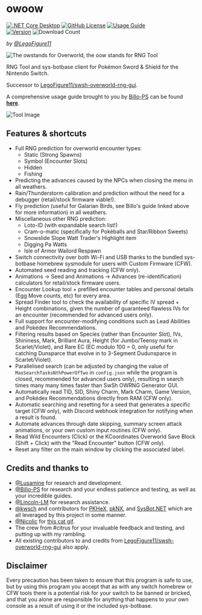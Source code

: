 # owoow

[![.NET Core Desktop](https://img.shields.io/github/actions/workflow/status/LegoFigure11/owoow/dotnet-desktop.yml?branch=master)](https://github.com/LegoFigure11/owoow/actions/workflows/dotnet-desktop.yml)
[![GitHub License](https://img.shields.io/github/license/legofigure11/owoow?color=ff69b4)](https://github.com/LegoFigure11/owoow/blob/master/LICENSE.txt)
[![Usage Guide](https://img.shields.io/badge/usage_guide-click_me!-purple)](https://billo-guides.github.io/)
<br />
[![Version](https://img.shields.io/github/v/release/LegoFigure11/owoow?label=latest%20release)](https://github.com/LegoFigure11/owoow/releases/latest)
![Download Count](https://img.shields.io/github/downloads/LegoFigure11/owoow/total?label=total%20downloads)

_by [@LegoFigure11](https://github.com/LegoFigure11/)_

![The owstands for Overworld, the oow stands for RNG Tool](https://i.imgur.com/IGmlCkD.png)

RNG Tool and sys-botbase client for Pokémon Sword & Shield for the Nintendo Switch.

Successor to [LegoFigure11/swsh-overworld-rng-gui](https://github.com/LegoFigure11/swsh-overworld-rng-gui).

A comprehensive usage guide brought to you by [Billo-PS](https://github.com/Billo-PS) can be found **[here](https://billo-guides.github.io/)**.

![Tool Image](https://i.imgur.com/MaAmBky.png)

## Features & shortcuts

* Full RNG prediction for overworld encounter types:
  * Static (Strong Spawns)
  * Symbol (Encounter Slots)
  * Hidden
  * Fishing
* Predicting the advances caused by the NPCs when closing the menu in all weathers.
* Rain/Thunderstorm calibration and prediction without the need for a debugger (retail/stock firmware viable!).
* Fly prediction (useful for Galarian Birds, see Billo's guide linked above for more information) in all weathers.
* Miscellaneous other RNG prediction:
  * Loto-ID (with expandable search list!)
  * Cram-o-matic (specifically for Pok&eacute;balls and Star/Ribbon Sweets)
  * Snowslide Slope Watt Trader's Highlight item
  * Digging Pa Watts
  * Isle of Armor Wailord Respawn
* Switch connectivity over both Wi-Fi and USB thanks to the bundled sys-botbase homebrew sysmodule for users with Custom Firmware (CFW).
* Automated seed reading and tracking (CFW only).
* Animations → Seed and Animations → Advances (re-identification) calculators for retail/stock firmware users.
* Encounter Lookup tool + prefilled encounter tables and personal details (Egg Move counts, etc) for every area.
* Spread Finder tool to check the availability of specific IV spread + Height combinations, given the number of guaranteed flawless IVs for an encounter (recommended for advanced users only).
* Full support for encounter-modifying conditions such as Lead Abilities and Pok&eacute;dex Recommendations.
* Filtering results based on Species (rather than Encounter Slot), IVs, Shininess, Mark, Brilliant Aura, Height (for Jumbo/Teensy mark in Scarlet/Violet), and Rare EC (EC modulo 100 = 0, only useful for catching Dunsparce that evolve in to 3-Segment Dudunsparce in Scarlet/Violet).
* Parallelised search (can be adjusted by changing the value of ``MaxSearchTasksNthPowerOfTwo`` in ``config.json`` while the program is closed, recommended for advanced users only), resulting in search times many many times faster than SwSh OWRNG Generator GUI.
* Automatically read TID, SID, Shiny Charm, Mark Charm, Game Version, and Pok&eacute;dex Recommendations directly from RAM (CFW only).
* Automatic searching and resetting for a seed that generates a specific target (CFW only), with Discord webhook integration for notifying when a result is found.
* Automate advances through date skipping, summary screen attack animations, or your own custom input routines (CFW only).
* Read Wild Encounters (Click) or the KCoordinates Overworld Save Block (Shift + Click) with the "Read Encounter" button (CFW only).
* Reset any filter on the main window by clicking the associated label.

## Credits and thanks to

* [@Lusamine](https://github.com/Lusamine/) for research and development.
* [@Billo-PS](https://github.com/Billo-PS) for research and your endless patience and testing, as well as your incredible guides.
* [@Lincoln-LM](https://github.com/Lincoln-LM/) for research assistance.
* [@kwsch](https://github.com/kwsch/) and contributors for [PKHeX](https://github.com/kwsch/PKHeX/), [pkNX](https://github.com/kwsch/pkNX), and [SysBot.NET](https://github.com/kwsch/SysBot.NET) which are all leveraged by this project in some manner.
* [@Nicolic](https://github.com/NicoIic) for [this cat gif](https://tenor.com/view/cat-gif-25169380).
* The crew from #citrus for your invaluable feedback and testing, and putting up with my rambling.
* All existing contributors to and credits from [LegoFigure11/swsh-overworld-rng-gui](https://github.com/LegoFigure11/swsh-overworld-rng-gui) also apply.

## Disclaimer

Every precaution has been taken to ensure that this program is safe to use, but by using this program you accept that as with any switch homebrew or CFW tools there is a potential risk for your switch to be banned or bricked, and that you alone are responsible for anything that happens to your own console as a result of using it or the included sys-botbase.

